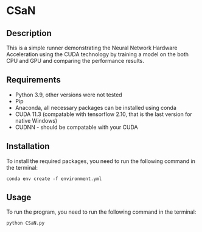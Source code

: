 # CSaN

## Description
This is a simple runner demonstrating the Neural Network Hardware Acceleration using the CUDA technology by training a model on the both CPU and GPU and comparing the performance results.
## Requirements
* Python 3.9, other versions were not tested
* Pip
* Anaconda, all necessary packages can be installed using conda
* CUDA 11.3 (compatable with tensorflow 2.10, that is the last version for native Windows)
* CUDNN - should be compatable with your CUDA

## Installation
To install the required packages, you need to run the following command in the terminal:
```
conda env create -f environment.yml
```

## Usage
To run the program, you need to run the following command in the terminal:
```
python CSaN.py
```